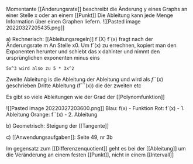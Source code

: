 Momentante [[Änderungsrate]] beschreibt die Änderung y eines Graphs an einer Stelle x oder an einem [[Punkt]]
Die Ableitung kann jede Menge Information über einen Graphen liefern. ![[Pasted image 20220327205435.png]]

a) Rechnerisch: [[Ableitungsregeln]] f´(X)
	f´(x) fragt nach der Änderungsrate m
	An Stelle x0.
	Um f´(x) zu errechnen, kopiert man den Exponenten herunter und schiebt das x dahinter und nimmt den ursprünglichen exponenten minus eins
	
	5x^3 wird also zu 5 * 3x^2

Zweite Ableitung is die Ableitung der Ableitung und wird als $f´´(x)$ geschrieben
Dritte Ableitung (f´´´(x)) die der zweiten etc

Es gibt so viele Ableitungen wie der Grad der [[Polynomfunktion]]

![[Pasted image 20220327203600.png]]
Blau: f(x) - Funktion
Rot: f´(x) - 1. Ableitung
Orange: f´´(x) - 2. Ableitung



b) Geometrisch: Steigung der [[Tangente]]


c) [[Anwendungsaufgaben]]: Seite 49, nr 3b


Im gegensatz zum [[Differenzenquotient]] geht es bei der [[Ableitung]] um die Veränderung an einem festen [[Punkt]], nicht in einem [[Intervall]]